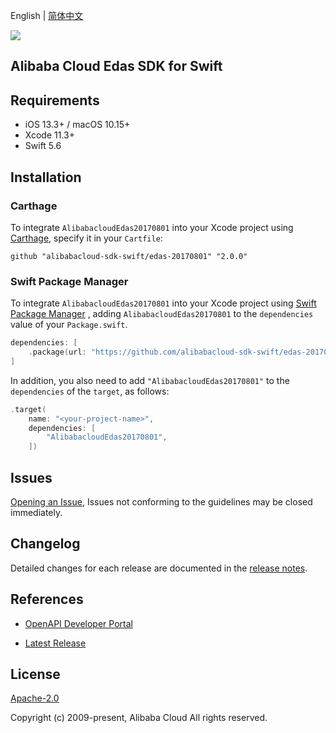English | [简体中文](README-CN.md)

![](https://aliyunsdk-pages.alicdn.com/icons/AlibabaCloud.svg)

## Alibaba Cloud Edas SDK for Swift

## Requirements

- iOS 13.3+ / macOS 10.15+
- Xcode 11.3+
- Swift 5.6

## Installation

### Carthage

To integrate `AlibabacloudEdas20170801` into your Xcode project using [Carthage](https://github.com/Carthage/Carthage), specify it in your `Cartfile`:

```ogdl
github "alibabacloud-sdk-swift/edas-20170801" "2.0.0"
```

### Swift Package Manager

To integrate `AlibabacloudEdas20170801` into your Xcode project using [Swift Package Manager](https://swift.org/package-manager/) , adding `AlibabacloudEdas20170801` to the `dependencies` value of your `Package.swift`.

```swift
dependencies: [
    .package(url: "https://github.com/alibabacloud-sdk-swift/edas-20170801.git", from: "2.0.0")
]
```

In addition, you also need to add `"AlibabacloudEdas20170801"` to the `dependencies` of the `target`, as follows:

```swift
.target(
    name: "<your-project-name>",
    dependencies: [
        "AlibabacloudEdas20170801",
    ])
```

## Issues

[Opening an Issue](https://github.com/alibabacloud-sdk-swift/edas-20170801/issues/new), Issues not conforming to the guidelines may be closed immediately.

## Changelog

Detailed changes for each release are documented in the [release notes](./ChangeLog.txt).

## References

* [OpenAPI Developer Portal](https://next.api.alibabacloud.com/home)
- [Latest Release](https://github.com/alibabacloud-sdk-swift/edas-20170801)

## License

[Apache-2.0](http://www.apache.org/licenses/LICENSE-2.0)

Copyright (c) 2009-present, Alibaba Cloud All rights reserved.

